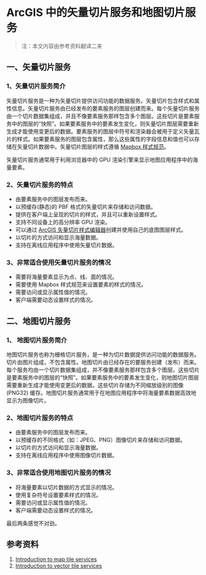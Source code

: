# ArcGIS 中的矢量切片服务和地图切片服务

> 注：本文内容由参考资料翻译二来

## 一、矢量切片服务

### 1、矢量切片服务简介

矢量切片服务是一种为矢量切片提供访问功能的数据服务。矢量切片包含样式和属性信息。矢量切片服务由已经发布的要素服务的图层创建而来。每个矢量切片服务由一个切片数据集组成，并且不像要素服务那样包含多个图层。这些切片是要素服务中的图层的“快照”。如果要素服务中的要素发生变化，则矢量切片图层需要重新生成才能使用变更后的数据。要素服务的图层中符号和渲染器会被用于定义矢量瓦片的样式。如果要素服务的图层包含属性，那么这些属性的字段信息和值也可以存储在矢量切片数据中。矢量切片图层的样式遵循 [Mapbox 样式规范](https://docs.mapbox.com/style-spec/)。

矢量切片服务通常用于利用浏览器中的 GPU 渲染引擎来显示地图应用程序中的海量要素。

### 2、矢量切片服务的特点

- 由要素服务中的图层发布而来。
- 以预缓存(静态)的 PBF 格式的矢量切片来存储和访问数据。
- 提供在客户端上呈现的切片的样式，并且可以重新设置样式。
- 支持不同设备上的高分辨率 GPU 渲染。
- 可以通过 [ArcGIS 矢量切片样式编辑器](https://developers.arcgis.com/documentation/glossary/arcgis-vector-tile-style-editor/)创建并使用自己的底图图层样式。
- 以切片的方式访问和显示海量数据。
- 支持在离线应用程序中使用矢量切片数据。

### 3、非常适合使用矢量切片服务的情况

- 需要将海量要素显示为点、线、面的情况。
- 需要使用 Mapbox 样式规范来设置要素的样式的情况。
- 需要访问或显示属性值的情况。
- 客户端需要动态设置样式的情况。

## 二、地图切片服务

### 1、 地图切片服务简介

地图切片服务也称为栅格切片服务，是一种为切片数据提供访问功能的数据服务。切片由图片组成，不包含属性。地图切片由已经存在的要服务创建（发布）而来。每个服务均由一个切片数据集组成，并不像要素服务那样包含多个图层。这些切片是要素服务中的图层的“快照”。如果要素服务中的要素发生变化，则地图切片图层需要重新生成才能使用变更后的数据。这些切片存储为不同缩放级别的图像 (PNG32) 缓存。地图切片服务通常用于在地图应用程序中将海量要素数据高效地显示为图像切片。

### 2、地图切片服务的特点

- 由要素服务中的图层发布而来。
- 以预缓存的不同格式（如：JPEG、PNG）图像切片来存储和访问数据。
- 以切片的方式访问和显示海量数据。
- 支持在离线应用程序中使用图像切片数据。

### 3、非常适合使用地图切片服务的情况

- 将海量要素以切片数据的方式显示的情况。
- 使用复杂符号设置要素样式的情况。
- 需要访问或显示属性值的情况。
- 客户端需要动态设置样式的情况。

最后两条感觉不对劲。

## 参考资料
1. [Introduction to map tile services](https://developers.arcgis.com/documentation/mapping-apis-and-services/data-hosting/map-tile-services/introduction/)
2. [Introduction to vector tile services](https://developers.arcgis.com/documentation/mapping-apis-and-services/data-hosting/vector-tile-services/introduction/)